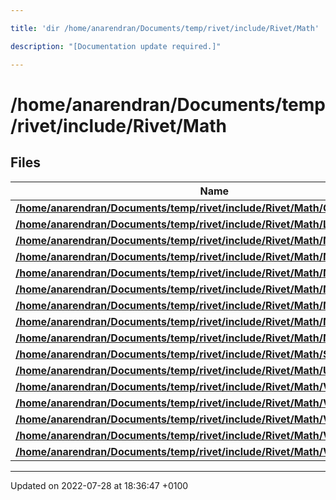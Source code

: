 ```yaml
---

title: 'dir /home/anarendran/Documents/temp/rivet/include/Rivet/Math'

description: "[Documentation update required.]"

---
```


# /home/anarendran/Documents/temp/rivet/include/Rivet/Math



## Files

| Name           |
| -------------- |
| **[/home/anarendran/Documents/temp/rivet/include/Rivet/Math/Constants.hh](/documentation/code/files/constants_8hh/#file-constants.hh)**  |
| **[/home/anarendran/Documents/temp/rivet/include/Rivet/Math/LorentzTrans.hh](/documentation/code/files/lorentztrans_8hh/#file-lorentztrans.hh)**  |
| **[/home/anarendran/Documents/temp/rivet/include/Rivet/Math/Math.hh](/documentation/code/files/math_8hh/#file-math.hh)**  |
| **[/home/anarendran/Documents/temp/rivet/include/Rivet/Math/MathConstants.hh](/documentation/code/files/mathconstants_8hh/#file-mathconstants.hh)**  |
| **[/home/anarendran/Documents/temp/rivet/include/Rivet/Math/MathUtils.hh](/documentation/code/files/mathutils_8hh/#file-mathutils.hh)**  |
| **[/home/anarendran/Documents/temp/rivet/include/Rivet/Math/Matrices.hh](/documentation/code/files/matrices_8hh/#file-matrices.hh)**  |
| **[/home/anarendran/Documents/temp/rivet/include/Rivet/Math/Matrix3.hh](/documentation/code/files/matrix3_8hh/#file-matrix3.hh)**  |
| **[/home/anarendran/Documents/temp/rivet/include/Rivet/Math/MatrixDiag.hh](/documentation/code/files/matrixdiag_8hh/#file-matrixdiag.hh)**  |
| **[/home/anarendran/Documents/temp/rivet/include/Rivet/Math/MatrixN.hh](/documentation/code/files/matrixn_8hh/#file-matrixn.hh)**  |
| **[/home/anarendran/Documents/temp/rivet/include/Rivet/Math/StdHeader.hh](/documentation/code/files/stdheader_8hh/#file-stdheader.hh)**  |
| **[/home/anarendran/Documents/temp/rivet/include/Rivet/Math/Units.hh](/documentation/code/files/units_8hh/#file-units.hh)**  |
| **[/home/anarendran/Documents/temp/rivet/include/Rivet/Math/Vector2.hh](/documentation/code/files/vector2_8hh/#file-vector2.hh)**  |
| **[/home/anarendran/Documents/temp/rivet/include/Rivet/Math/Vector3.hh](/documentation/code/files/vector3_8hh/#file-vector3.hh)**  |
| **[/home/anarendran/Documents/temp/rivet/include/Rivet/Math/Vector4.hh](/documentation/code/files/vector4_8hh/#file-vector4.hh)**  |
| **[/home/anarendran/Documents/temp/rivet/include/Rivet/Math/VectorN.hh](/documentation/code/files/vectorn_8hh/#file-vectorn.hh)**  |
| **[/home/anarendran/Documents/temp/rivet/include/Rivet/Math/Vectors.hh](/documentation/code/files/vectors_8hh/#file-vectors.hh)**  |






-------------------------------

Updated on 2022-07-28 at 18:36:47 +0100
